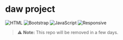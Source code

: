# daw project

![HTML](https://img.shields.io/badge/HTML5-E34F26?style=flat&logo=html5&logoColor=white)
![Bootstrap](https://img.shields.io/badge/Bootstrap-7952B3?style=flat&logo=bootstrap&logoColor=white)
![JavaScript](https://img.shields.io/badge/JavaScript-F7DF1E?style=flat&logo=javascript&logoColor=white)
![Responsive](https://img.shields.io/badge/Responsive-Yes-important)

> ⚠️ **Note:** This repo will be removed in a few days.
